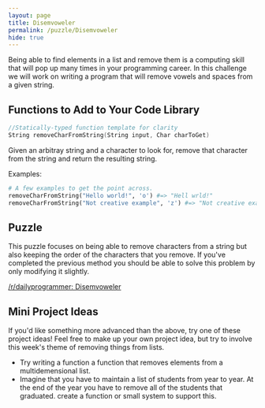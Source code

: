 ```yaml
---
layout: page
title: Disemvoweler
permalink: /puzzle/Disemvoweler
hide: true
---
```


Being able to find elements in a list and remove them is a computing skill that will pop up many times in your programming career. In this challenge we will work on writing a program that will remove vowels and spaces from a given string.  

## Functions to Add to Your Code Library


```c
//Statically-typed function template for clarity
String removeCharFromString(String input, Char charToGet)
```

Given an arbitray string and a character to look for, remove that character from the string and return the resulting string. 

Examples:

```python
# A few examples to get the point across.
removeCharFromString("Hello world!", 'o') #=> "Hell wrld!"
removeCharFromString("Not creative example", 'z') #=> "Not creative example"
```

## Puzzle

This puzzle focuses on being able to remove characters from a string but also keeping the order of the characters that you remove. If you've completed the previous method you should be able to solve this problem by only modifying it slightly. 

[/r/dailyprogrammer: Disemvoweler](https://www.reddit.com/r/dailyprogrammer/comments/1ystvb/022414_challenge_149_easy_disemvoweler/)

## Mini Project Ideas

If you'd like something more advanced than the above, try one of these
project ideas! Feel free to make up your own project idea, but try to involve
this week's theme of removing things from lists. 

* Try writing a function a function that removes elements from a multidemensional list. 
* Imagine that you have to maintain a list of students from year to year. At the end of the year you have to remove all of the students that graduated. create a function or small system to support this. 

